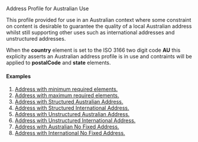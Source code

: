Address Profile for Australian Use

This profile provided for use in an Australian context where some constraint on content is desirable to guarantee the quality of a local Australian address whilst still supporting
other uses such as international addresses and unstructured addresses. 

When the **country** element is set to the ISO 3166 two digit code **AU** this explicity asserts an Australian address profile is in use and contraints will be applied to **postalCode** and **state** elements.

#### Examples
1. [Address with minimum required elements.](Patient-addressMinexample0.html)
1. [Address with maximum required elements.](Patient-addressMaxexample1.html)
1. [Address with Structured Australian Address.](Patient-addressStructuredAustralianAddressexample2.html)
1. [Address with Structured International Address.](Patient-addressStructuredInternationalAddressexample3.html)
1. [Address with Unstructured Australian Address.](Patient-addressUnstructuredAustralianAddressexample4.html)
1. [Address with Unstructured International Address.](Patient-addressUnstructuredInternationalAddressexample5.html)
1. [Address with Australian No Fixed Address.](Patient-addressAustralianNoFixedAddressexample6.html)
1. [Address with International No Fixed Address.](Patient-addressInternationalNoFixedAddressexample7.html)


